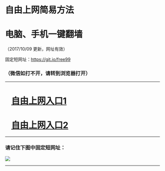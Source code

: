 ﻿# 自由上网简易方法

# 电脑、手机一键翻墙

（2017/10/09 更新，网址有效）

固定短网址：https://git.io/free99

### （微信如打不开，请转到浏览器打开）


***





# &nbsp;&nbsp; <a href="http://ft678022741.fwq-tz-1001.info/fwqtz01.html?t=10090019291 " target="_blank">自由上网入口1</a>
# &nbsp;&nbsp; <a href="http://ft1506022366.fwq-tz-1002.info/fwqtz02.html?t=1009001761 " target="_blank">自由上网入口2</a>
***

### 请记住下图中固定短网址：

<img src="https://s3-us-west-2.amazonaws.com/fwq-1001/yjfq-20170905okok.png" /> 


***

